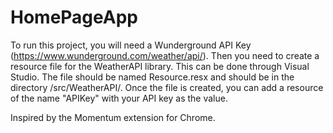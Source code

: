 # HomePageApp

To run this project, you will need a Wunderground API Key (https://www.wunderground.com/weather/api/).
Then you need to create a resource file for the WeatherAPI library. This can be done through Visual Studio. 
The file should be named Resource.resx and should be in the directory /src/WeatherAPI/.
Once the file is created, you can add a resource of the name "APIKey" with your API key as the value.

Inspired by the Momentum extension for Chrome.

